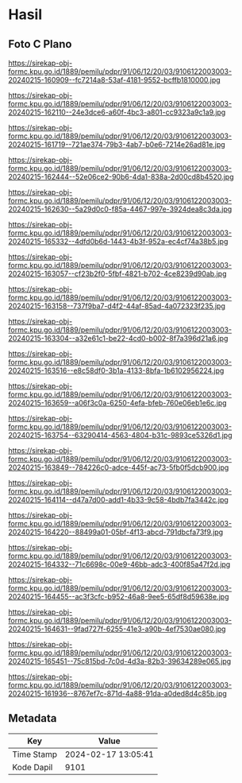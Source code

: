 # Hasil

## Foto C Plano

https://sirekap-obj-formc.kpu.go.id/1889/pemilu/pdpr/91/06/12/20/03/9106122003003-20240215-160909--fc7214a8-53af-4181-9552-bcffb1810000.jpg

https://sirekap-obj-formc.kpu.go.id/1889/pemilu/pdpr/91/06/12/20/03/9106122003003-20240215-162110--24e3dce6-a60f-4bc3-a801-cc9323a9c1a9.jpg

https://sirekap-obj-formc.kpu.go.id/1889/pemilu/pdpr/91/06/12/20/03/9106122003003-20240215-161719--721ae374-79b3-4ab7-b0e6-7214e26ad81e.jpg

https://sirekap-obj-formc.kpu.go.id/1889/pemilu/pdpr/91/06/12/20/03/9106122003003-20240215-162444--52e06ce2-90b6-4da1-838a-2d00cd8b4520.jpg

https://sirekap-obj-formc.kpu.go.id/1889/pemilu/pdpr/91/06/12/20/03/9106122003003-20240215-162630--5a29d0c0-f85a-4467-997e-3924dea8c3da.jpg

https://sirekap-obj-formc.kpu.go.id/1889/pemilu/pdpr/91/06/12/20/03/9106122003003-20240215-165332--4dfd0b6d-1443-4b3f-952a-ec4cf74a38b5.jpg

https://sirekap-obj-formc.kpu.go.id/1889/pemilu/pdpr/91/06/12/20/03/9106122003003-20240215-163057--cf23b2f0-5fbf-4821-b702-4ce8239d90ab.jpg

https://sirekap-obj-formc.kpu.go.id/1889/pemilu/pdpr/91/06/12/20/03/9106122003003-20240215-163158--737f9ba7-d4f2-44af-85ad-4a072323f235.jpg

https://sirekap-obj-formc.kpu.go.id/1889/pemilu/pdpr/91/06/12/20/03/9106122003003-20240215-163304--a32e61c1-be22-4cd0-b002-8f7a396d21a6.jpg

https://sirekap-obj-formc.kpu.go.id/1889/pemilu/pdpr/91/06/12/20/03/9106122003003-20240215-163516--e8c58df0-3b1a-4133-8bfa-1b6102956224.jpg

https://sirekap-obj-formc.kpu.go.id/1889/pemilu/pdpr/91/06/12/20/03/9106122003003-20240215-163659--a06f3c0a-6250-4efa-bfeb-760e06eb1e6c.jpg

https://sirekap-obj-formc.kpu.go.id/1889/pemilu/pdpr/91/06/12/20/03/9106122003003-20240215-163754--63290414-4563-4804-b31c-9893ce5326d1.jpg

https://sirekap-obj-formc.kpu.go.id/1889/pemilu/pdpr/91/06/12/20/03/9106122003003-20240215-163849--784226c0-adce-445f-ac73-5fb0f5dcb900.jpg

https://sirekap-obj-formc.kpu.go.id/1889/pemilu/pdpr/91/06/12/20/03/9106122003003-20240215-164114--d47a7d00-add1-4b33-9c58-4bdb7fa3442c.jpg

https://sirekap-obj-formc.kpu.go.id/1889/pemilu/pdpr/91/06/12/20/03/9106122003003-20240215-164220--88499a01-05bf-4f13-abcd-791dbcfa73f9.jpg

https://sirekap-obj-formc.kpu.go.id/1889/pemilu/pdpr/91/06/12/20/03/9106122003003-20240215-164332--71c6698c-00e9-46bb-adc3-400f85a47f2d.jpg

https://sirekap-obj-formc.kpu.go.id/1889/pemilu/pdpr/91/06/12/20/03/9106122003003-20240215-164455--ac3f3cfc-b952-46a8-9ee5-65df8d59638e.jpg

https://sirekap-obj-formc.kpu.go.id/1889/pemilu/pdpr/91/06/12/20/03/9106122003003-20240215-164631--9fad727f-6255-41e3-a90b-4ef7530ae080.jpg

https://sirekap-obj-formc.kpu.go.id/1889/pemilu/pdpr/91/06/12/20/03/9106122003003-20240215-165451--75c815bd-7c0d-4d3a-82b3-39634289e065.jpg

https://sirekap-obj-formc.kpu.go.id/1889/pemilu/pdpr/91/06/12/20/03/9106122003003-20240215-161936--8767ef7c-871d-4a88-91da-a0ded8d4c85b.jpg


## Metadata

| Key        | Value               |
| ---------- | ------------------- |
| Time Stamp | 2024-02-17 13:05:41 |
| Kode Dapil | 9101                |



